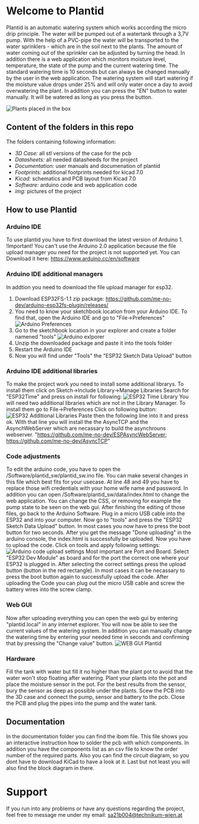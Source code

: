 # Welcome to Plantid

Plantid is an automatic watering system which works according the micro drip principle. The water will be pumped out of a watertank through a 3,7V pump.
With the help of a PVC-pipe the water will be transported to the water sprinklers - which are in the soil next to the plants. The amount of water 
coming out of the sprinkler can be adjusted by turning the head. In addition there is a web application which monitors moisture level, temperature,
the state of the pump and the current watering time. The standard watering time is 10 seconds but can always be changed manually by the user in the
web application. The watering system will start watering if the moisture value drops under 25% and will only water once a day to avoid overwatering 
the plant. In addition you can press the "EN" button to water manually. It will be watered as long as you press the button.

![Plants placed in the box](https://github.com/stefanpab/Plantid/blob/main/img/Plantid_PlantsBox.jpeg "Plants placed in the box")

## Content of the folders in this repo
The folders containing following information:
* _3D Case:_ all stl versions of the case for the pcb
* _Datasheets:_ all needed datasheeds for the project
* _Documentation:_ user manuals and documenation of plantid
* _Footprints:_ additional footprints needed for kicad 7.0
* _Kicad:_ schematics and PCB layout from Kicad 7.0
* _Software:_ arduino code and web application code
* _img:_ pictures of the project

## How to use Plantid
### Arduino IDE
To use plantid you have to first download the latest version of Arduino 1. !Important! You can't use the Arduino 2.0 application because the file 
upload manager you need for the project is not supported yet. You can Download it here: https://www.arduino.cc/en/software

### Arduino IDE additional managers
In addtion you need to download the file upload manager for esp32. 
1) Download ESP32FS-1.1 zip package: https://github.com/me-no-dev/arduino-esp32fs-plugin/releases/
2) You need to know your sketchbook location from your Arduino IDE. To find that, open the Arduino IDE and go to "File->Preferences"
![Arduino Preferences](https://github.com/stefanpab/Plantid/blob/main/img/Preferences_Arduino.png "Arduino Preferences")
3) Go to the sketchbook location in your explorer and create a folder namened "tools"
![Arduino exlporer](https://github.com/stefanpab/Plantid/blob/main/img/Arduino_exlorer.png "Arduino explorer")
4) Unzip the downloaded package and paste it into the tools folder
5) Restart the Arduino IDE
6) Now you will find under "Tools" the "ESP32 Sketch Data Upload" button

### Arduino IDE additional libraries
To make the project work you need to install some additional librarys. To install them click on Sketch->Include Library->Manage Libraries
Search for "ESP32Time" and press on install for following:
![ESP32 Time Library](https://github.com/stefanpab/Plantid/blob/main/img/ESP32TimeLibrary.png "ESP32 Time Library")
You will need two additional libraries which are not in the Library Manager. To install them go to File->Preferences
Click on following button:
![ESP32 Additional Libraries](https://github.com/stefanpab/Plantid/blob/main/img/Preferences_Arduino_Libraries.png "ESP32 Additional Libraries")
Paste then the following line into it and press ok. With that line you will install the the AsyncTCP and the AsynchWebServer which are 
necassary to build the asynchrouns webserver.
"https://github.com/me-no-dev/ESPAsyncWebServer; https://github.com/me-no-dev/AsyncTCP"

### Code adjustments
To edit the arduino code, you have to open the /Software/plantid_sw/plantid_sw.ino file. 
You can make several changes in this file which best fits for your usecase. At line 48 and 49 you have to replace those wifi credentials with your 
home wife name and password. In addition you can open /Software/plantid_sw/data/index.html to change the web application. You can change the CSS, or 
removing for example the pump state to be seen on the web gui. After finishing the editing of those files, go back to the Arduino Software.
Plug in a micro USB cable into the ESP32 and into your computer. Now go to "tools" and press the "ESP32 Sketch Data Upload" button. In most cases you 
now have to press the boot button for two seconds. After you get the message "Done uploading" in the arduino console, the index.html is 
successfully be uploaded. Now you have to upload the code. Click on tools and apply following settings:
![Arduino code upload settings](https://github.com/stefanpab/Plantid/blob/main/img/Arduino_CodeUpload.png "Arduino code upload settings")
Most important are Port and Board. Select "ESP32 Dev Module" as board and for the port the correct one where your ESP32 is plugged in. After selecting
the correct settings press the upload button (button in the red rectangle). In most cases it can be necassary to press the boot button again to 
successfully upload the code. After uploading the Code you can plug out the micro USB cable and screw the battery wires into the screw clamp.

### Web GUI
Now after uploading everything you can open the web gui by entering "plantid.local" in any internet explorer. You will now be able to see the current 
values of the watering system. In addition you can manually change the watering time by entering your needed time in seconds and confirming that by
pressing the "Change value" button.
![WEB GUI Plantid](https://github.com/stefanpab/Plantid/blob/main/img/Plantid_WEBgui.png "WEB GUI Plantid")

### Hardware
Fill the tank with water but fill it no higher than the plant pot to avoid that the water won't stop floating after watering. Plant your plants into the 
pot and place the moisture sensor in the pot. For the best results from the sensor, bury the sensor as deep as possible under the plants. Scew the PCB into
the 3D case and connect the pump, sensor and battery to the pcb. Close the PCB and plug the pipes into the pump and the water tank.

## Documentation
In the documentation folder you can find the ibom file. This file shows you an interactive instruction how to solder the pcb with which components. In 
addition you have the components list as an csv file to know the order number of the required parts. Also you can find the circuit diagram, so you dont have 
to download KiCad to have a look at it. Last but not least you will also find the block diagram in there.

# Support
If you run into any problems or have any questions regarding the project, feel free to message me under my email: sa21b004@technikum-wien.at
